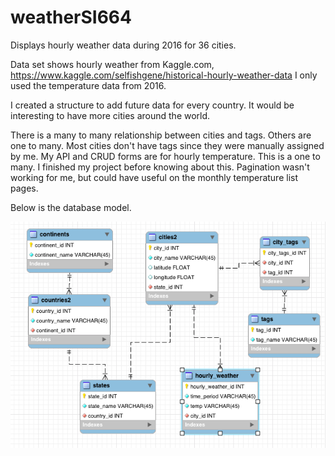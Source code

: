# weatherSI664

Displays hourly weather data during 2016 for 36 cities.

Data set shows hourly weather from Kaggle.com, https://www.kaggle.com/selfishgene/historical-hourly-weather-data I only used the temperature data from 2016.

I created a structure to add future data for every country. It would be interesting to have more cities around the world. 

There is a many to many relationship between cities and tags. Others are one to many. Most cities don't have tags since they were manually assigned by me. My API and CRUD forms are for hourly temperature. This is a one to many. I finished my project before knowing about this. Pagination wasn't working for me, but could have useful on the monthly temperature list pages. 

Below is the database model. 

![Database Model](https://github.com/jhostetl/weatherSI664/blob/master/weather/static/sql/weather-model.png)
